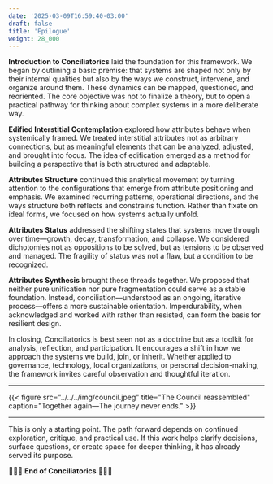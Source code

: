 ```yaml
---
date: '2025-03-09T16:59:40-03:00'
draft: false
title: 'Epilogue'
weight: 28_000
---
```


**Introduction to Conciliatorics** laid the foundation for this framework. We began by outlining a basic premise: that systems are shaped not only by their internal qualities but also by the ways we construct, intervene, and organize around them. These dynamics can be mapped, questioned, and reoriented. The core objective was not to finalize a theory, but to open a practical pathway for thinking about complex systems in a more deliberate way.

**Edified Interstitial Contemplation** explored how attributes behave when systemically framed. We treated interstitial attributes not as arbitrary connections, but as meaningful elements that can be analyzed, adjusted, and brought into focus. The idea of edification emerged as a method for building a perspective that is both structured and adaptable.

**Attributes Structure** continued this analytical movement by turning attention to the configurations that emerge from attribute positioning and emphasis. We examined recurring patterns, operational directions, and the ways structure both reflects and constrains function. Rather than fixate on ideal forms, we focused on how systems actually unfold.

**Attributes Status** addressed the shifting states that systems move through over time—growth, decay, transformation, and collapse. We considered dichotomies not as oppositions to be solved, but as tensions to be observed and managed. The fragility of status was not a flaw, but a condition to be recognized.

**Attributes Synthesis** brought these threads together. We proposed that neither pure unification nor pure fragmentation could serve as a stable foundation. Instead, conciliation—understood as an ongoing, iterative process—offers a more sustainable orientation. Imperdurability, when acknowledged and worked with rather than resisted, can form the basis for resilient design.

In closing, Conciliatorics is best seen not as a doctrine but as a toolkit for analysis, reflection, and participation. It encourages a shift in how we approach the systems we build, join, or inherit. Whether applied to governance, technology, local organizations, or personal decision-making, the framework invites careful observation and thoughtful iteration.

---

{{< figure src="../../../img/council.jpeg" title="The Council reassembled" caption="Together again—The journey never ends." >}}

---

This is only a starting point. The path forward depends on continued exploration, critique, and practical use. If this work helps clarify decisions, surface questions, or create space for deeper thinking, it has already served its purpose.

🔖🔖🔖 **End of Conciliatorics** 🔖🔖🔖
